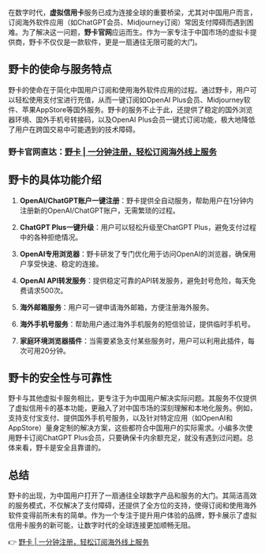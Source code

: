 在数字时代，**虚拟信用卡**服务已成为连接全球的重要桥梁，尤其对中国用户而言，订阅海外软件应用（如ChatGPT会员、Midjourney订阅）常因支付障碍而遇到困难。为了解决这一问题，**野卡官网**应运而生。作为一家专注于中国市场的虚拟卡提供商，野卡不仅仅是一款软件，更是一扇通往无限可能的大门。

## 野卡的使命与服务特点

野卡的使命在于简化中国用户订阅和使用海外软件应用的过程。通过野卡，用户可以轻松使用支付宝进行充值，从而一键订阅如OpenAI Plus会员、Midjourney软件、苹果AppStore等国外服务。野卡的服务不止于此，还提供了稳定的国外浏览器环境、国外手机号转接码，以及OpenAI Plus会员一键式订阅功能，极大地降低了用户在跨国交易中可能遇到的技术障碍。

### 野卡官网直达：[野卡 | 一分钟注册，轻松订阅海外线上服务](https://bit.ly/bewildcard)

## 野卡的具体功能介绍

1. **OpenAI/ChatGPT账户一键注册**：野卡提供全自动服务，帮助用户在1分钟内注册新的OpenAI/ChatGPT账户，无需繁琐的过程。
   
2. **ChatGPT Plus一键升级**：用户可以轻松升级至ChatGPT Plus，避免支付过程中的各种拒绝情况。

3. **OpenAI专用浏览器**：野卡研发了专门优化用于访问OpenAI的浏览器，确保用户享受快速、稳定的连接。

4. **OpenAI API转发服务**：提供稳定可靠的API转发服务，避免封号危险，每天免费请求500次。

5. **海外邮箱服务**：用户可一键申请海外邮箱，方便注册海外服务。

6. **海外手机号服务**：帮助用户通过海外手机服务的短信验证，提供临时手机号。

7. **家庭环境浏览器插件**：当需要紧急支付某些服务时，用户可以利用此插件，每次可用20分钟。

## 野卡的安全性与可靠性

野卡与其他虚拟卡服务相比，更专注于为中国用户解决实际问题。其服务不仅提供了虚拟信用卡的基本功能，更融入了对中国市场的深刻理解和本地化服务。例如，支持支付宝支付、提供国外手机号服务，以及针对特定应用（如OpenAI和AppStore）量身定制的解决方案，这些都符合中国用户的实际需求。小编多次使用野卡订阅ChatGPT Plus会员，只要确保卡内余额充足，就没有遇到过问题。总体来看，野卡是安全且靠谱的。

## 总结

野卡的出现，为中国用户打开了一扇通往全球数字产品和服务的大门。其简洁高效的服务模式，不仅解决了支付障碍，还提供了全方位的支持，使得订阅和使用海外软件变得前所未有的简单。作为一个专注于提升用户体验的品牌，野卡展示了虚拟信用卡服务的新可能，让数字时代的全球连接更加顺畅无阻。

👉 [野卡 | 一分钟注册，轻松订阅海外线上服务](https://bit.ly/bewildcard)
